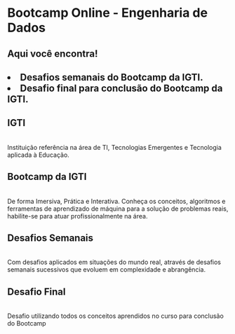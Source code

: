 <h1> Bootcamp Online -  Engenharia de Dados </h1>
<h2>Aqui você encontra!<h2>
  <li>Desafios semanais do Bootcamp da IGTI.</li>
<li>Desafio final para conclusão do Bootcamp da IGTI.</li>

<h2>IGTI</h2><br>
Instituição referência na área de TI, Tecnologias Emergentes e Tecnologia aplicada à Educação.

<h2>Bootcamp da IGTI</h2><br>
De forma Imersiva, Prática e Interativa. Conheça os conceitos, algoritmos e ferramentas de aprendizado de máquina para a solução de problemas reais, habilite-se para atuar profissionalmente na área.

<h2>Desafios Semanais</h2><br>
Com desafios aplicados em situações do mundo real, através de desafios semanais sucessivos que evoluem em complexidade e abrangência.

<h2>Desafio Final</h2><br>
Desafio utilizando todos os conceitos aprendidos no curso para conclusão do Bootcamp
